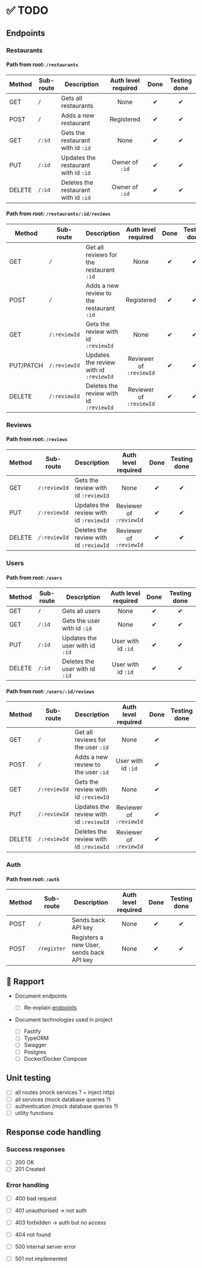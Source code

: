 # ✅ TODO

## Endpoints

### Restaurants

#### Path from root: `/restaurants`

| Method | Sub-route | Description                          | Auth level required | Done | Testing done |
| ------ | --------- | ------------------------------------ | :-----------------: | :--: | :----------: |
| GET    | `/`       | Gets all restaurants                 |        None         |  ✔   |      ✔       |
| POST   | `/`       | Adds a new restaurant                |     Registered      |  ✔   |      ✔       |
| GET    | `/:id`    | Gets the restaurant with id `:id`    |        None         |  ✔   |      ✔       |
| PUT    | `/:id`    | Updates the restaurant with id `:id` |   Owner of `:id`    |  ✔   |      ✔       |
| DELETE | `/:id`    | Deletes the restaurant with id `:id` |   Owner of `:id`    |  ✔   |      ✔       |

#### Path from root: `/restaurants/:id/reviews`

| Method    | Sub-route    | Description                               |   Auth level required   | Done | Testing done |
| --------- | ------------ | ----------------------------------------- | :---------------------: | :--: | :----------: |
| GET       | `/`          | Get all reviews for the restaurant `:id`  |          None           |  ✔   |      ✔       |
| POST      | `/`          | Adds a new review to the restaurant `:id` |       Registered        |  ✔   |      ✔       |
| GET       | `/:reviewId` | Gets the review with id `:reviewId`       |          None           |  ✔   |      ✔       |
| PUT/PATCH | `/:reviewId` | Updates the review with id `:reviewId`    | Reviewer of `:reviewId` |  ✔   |      ✔       |
| DELETE    | `/:reviewId` | Deletes the review with id `:reviewId`    | Reviewer of `:reviewId` |  ✔   |      ✔       |

### Reviews

#### Path from root: `/reviews`

| Method | Sub-route    | Description                            |   Auth level required   | Done | Testing done |
| ------ | ------------ | -------------------------------------- | :---------------------: | :--: | :----------: |
| GET    | `/:reviewId` | Gets the review with id `:reviewId`    |          None           |  ✔   |      ✔       |
| PUT    | `/:reviewId` | Updates the review with id `:reviewId` | Reviewer of `:reviewId` |  ✔   |      ✔       |
| DELETE | `/:reviewId` | Deletes the review with id `:reviewId` | Reviewer of `:reviewId` |  ✔   |      ✔       |

### Users

#### Path from root: `/users`

| Method | Sub-route | Description                    | Auth level required | Done | Testing done |
| ------ | --------- | ------------------------------ | :-----------------: | :--: | :----------: |
| GET    | `/`       | Gets all users                 |        None         |  ✔   |      ✔       |
| GET    | `/:id`    | Gets the user with id `:id`    |        None         |  ✔   |      ✔       |
| PUT    | `/:id`    | Updates the user with id `:id` | User with id `:id`  |  ✔   |      ✔       |
| DELETE | `/:id`    | Deletes the user with id `:id` | User with id `:id`  |  ✔   |      ✔       |

#### Path from root: `/users/:id/reviews`

| Method | Sub-route    | Description                            |   Auth level required   | Done | Testing done |
| ------ | ------------ | -------------------------------------- | :---------------------: | :--: | :----------: |
| GET    | `/`          | Get all reviews for the user `:id`     |          None           |  ✔   |              |
| POST   | `/`          | Adds a new review to the user `:id`    |   User with id `:id`    |  ✔   |              |
| GET    | `/:reviewId` | Gets the review with id `:reviewId`    |          None           |  ✔   |              |
| PUT    | `/:reviewId` | Updates the review with id `:reviewId` | Reviewer of `:reviewId` |  ✔   |              |
| DELETE | `/:reviewId` | Deletes the review with id `:reviewId` | Reviewer of `:reviewId` |  ✔   |              |

### Auth

#### Path from root: `/auth`

| Method | Sub-route   | Description                              | Auth level required | Done | Testing done |
| ------ | ----------- | ---------------------------------------- | :-----------------: | :--: | :----------: |
| POST   | `/`         | Sends back API key                       |        None         |  ✔   |      ✔       |
| POST   | `/register` | Registers a new User, sends back API key |        None         |  ✔   |      ✔       |

## 📄 Rapport

- Document endpoints

  - [ ] Re-explain [endpoints](#endpoints)

- Document technologies used in project
  - [ ] Fastify
  - [ ] TypeORM
  - [ ] Swagger
  - [ ] Postgres
  - [ ] Docker/Docker Compose

## Unit testing

- [ ] all routes (mock services ? + inject http)
- [ ] all services (mock database queries ?)
- [ ] authentication (mock database queries ?)
- [ ] utility functions

## Response code handling

### Success responses

- [ ] 200 OK
- [ ] 201 Created

### Error handling

- [ ] 400 bad request
- [ ] 401 unauthorised -> not auth
- [ ] 403 forbidden -> auth but no access
- [ ] 404 not found

- [ ] 500 internal server error
- [ ] 501 not implemented

